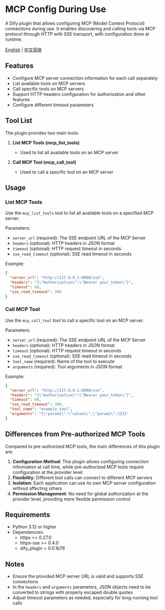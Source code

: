 # MCP Config During Use

A Dify plugin that allows configuring MCP (Model Context Protocol) connections during use. It enables discovering and calling tools via MCP protocol through HTTP with SSE transport, with configuration done at runtime.

[English](#mcp-config-during-use) | [中文简体](README_zh.md)

## Features

- Configure MCP server connection information for each call separately
- List available tools on MCP servers
- Call specific tools on MCP servers
- Support HTTP headers configuration for authorization and other features
- Configure different timeout parameters

## Tool List

The plugin provides two main tools:

1. **List MCP Tools (mcp_list_tools)**
   - Used to list all available tools on an MCP server

2. **Call MCP Tool (mcp_call_tool)**
   - Used to call a specific tool on an MCP server

## Usage

### List MCP Tools

Use the `mcp_list_tools` tool to list all available tools on a specified MCP server.

Parameters:
- `server_url` (required): The SSE endpoint URL of the MCP Server
- `headers` (optional): HTTP headers in JSON format
- `timeout` (optional): HTTP request timeout in seconds
- `sse_read_timeout` (optional): SSE read timeout in seconds

Example:
```json
{
  "server_url": "http://127.0.0.1:8000/sse",
  "headers": "{\"Authorization\":\"Bearer your_token\"}",
  "timeout": 60,
  "sse_read_timeout": 300
}
```

### Call MCP Tool

Use the `mcp_call_tool` tool to call a specific tool on an MCP server.

Parameters:
- `server_url` (required): The SSE endpoint URL of the MCP Server
- `headers` (optional): HTTP headers in JSON format
- `timeout` (optional): HTTP request timeout in seconds
- `sse_read_timeout` (optional): SSE read timeout in seconds
- `tool_name` (required): Name of the tool to execute
- `arguments` (required): Tool arguments in JSON format

Example:
```json
{
  "server_url": "http://127.0.0.1:8000/sse",
  "headers": "{\"Authorization\":\"Bearer your_token\"}",
  "timeout": 60,
  "sse_read_timeout": 300,
  "tool_name": "example_tool",
  "arguments": "{\"param1\":\"value1\",\"param2\":123}"
}
```

## Differences from Pre-authorized MCP Tools

Compared to pre-authorized MCP tools, the main differences of this plugin are:

1. **Configuration Method**: This plugin allows configuring connection information at call time, while pre-authorized MCP tools require configuration at the provider level
2. **Flexibility**: Different tool calls can connect to different MCP servers
3. **Isolation**: Each application can use its own MCP server configuration without affecting others
4. **Permission Management**: No need for global authorization at the provider level, providing more flexible permission control

## Requirements

- Python 3.12 or higher
- Dependencies:
  - httpx >= 0.27.0
  - httpx-sse >= 0.4.0
  - dify_plugin = 0.0.1b76

## Notes

- Ensure the provided MCP server URL is valid and supports SSE connections
- In the `headers` and `arguments` parameters, JSON objects need to be converted to strings with properly escaped double quotes
- Adjust timeout parameters as needed, especially for long-running tool calls 